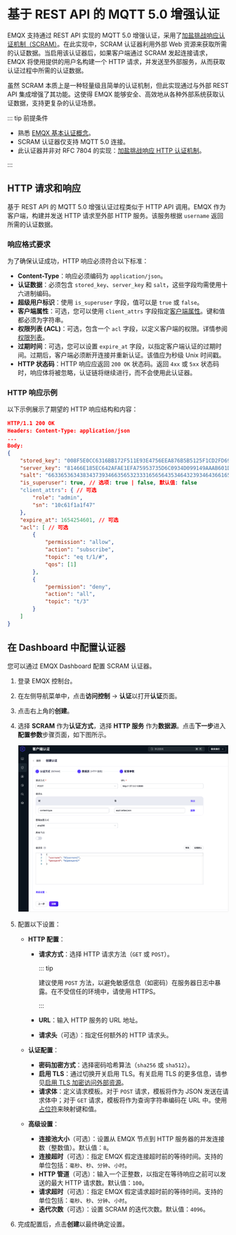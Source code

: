 # 基于 REST API 的 MQTT 5.0 增强认证

EMQX 支持通过 REST API 实现的 MQTT 5.0 增强认证，采用了[加盐挑战响应认证机制（SCRAM）](https://en.wikipedia.org/wiki/Salted_Challenge_Response_Authentication_Mechanism)。在此实现中，SCRAM 认证器利用外部 Web 资源来获取所需的认证数据。当启用该认证器后，如果客户端通过 SCRAM 发起连接请求，EMQX 将使用提供的用户名构建一个 HTTP 请求，并发送至外部服务，从而获取认证过程中所需的认证数据。

虽然 SCRAM 本质上是一种轻量级且简单的认证机制，但此实现通过与外部 REST API 集成增强了其功能。这使得 EMQX 能够安全、高效地从各种外部系统获取认证数据，支持更复杂的认证场景。

::: tip 前提条件

- 熟悉 [EMQX 基本认证概念](./authn.md)。
- SCRAM 认证器仅支持 MQTT 5.0 连接。
- 此认证器并非对 RFC 7804 的实现：[加盐挑战响应 HTTP 认证机制](https://datatracker.ietf.org/doc/html/rfc7804)。

:::

## HTTP 请求和响应

基于 REST API 的 MQTT 5.0 增强认证过程类似于 HTTP API 调用。EMQX 作为客户端，构建并发送 HTTP 请求至外部 HTTP 服务。该服务根据 `username` 返回所需的认证数据。

### 响应格式要求

为了确保认证成功，HTTP 响应必须符合以下标准：

- **Content-Type**：响应必须编码为 `application/json`。
- **认证数据**：必须包含 `stored_key`、`server_key` 和 `salt`，这些字段均需使用十六进制编码。
- **超级用户标识**：使用 `is_superuser` 字段，值可以是 `true` 或 `false`。
- **客户端属性**：可选，您可以使用 `client_attrs` 字段指定[客户端属性](../../client-attributes/client-attributes.md)。键和值都必须为字符串。
- **权限列表 (ACL)**：可选，包含一个 `acl` 字段，以定义客户端的权限。详情参阅[权限列表](./jwt.md#权限列表)。
- **过期时间**：可选，您可以设置 `expire_at` 字段，以指定客户端认证的过期时间。过期后，客户端必须断开连接并重新认证。该值应为秒级 Unix 时间戳。
- **HTTP 状态码**：HTTP 响应应返回 `200 OK` 状态码。返回 `4xx` 或 `5xx` 状态码时，响应体将被忽略，认证链将继续进行，而不会使用此认证器。

### HTTP 响应示例

以下示例展示了期望的 HTTP 响应结构和内容：

```json
HTTP/1.1 200 OK
Headers: Content-Type: application/json
...
Body:
{
    "stored_key": "008F5E0CC6316BB172F511E93E4756EEA876B5B5125F1CD2FD69A2C30F9A0D73",
    "server_key": "81466E185EC642AFAE1EFA75953735D6C0934D099149AAAB601D59F8F8162580",
    "salt": "6633653634383437393466356532333165656435346432393464366165393137",
    "is_superuser": true, // 选项: true | false, 默认值: false
    "client_attrs": { // 可选
        "role": "admin",
        "sn": "10c61f1a1f47"
    },
    "expire_at": 1654254601, // 可选
    "acl": [ // 可选
        {
            "permission": "allow",
            "action": "subscribe",
            "topic": "eq t/1/#",
            "qos": [1]
        },
        {
            "permission": "deny",
            "action": "all",
            "topic": "t/3"
        }
    ]
}
```

## 在 Dashboard 中配置认证器

您可以通过 EMQX Dashboard 配置 SCRAM 认证器。

1. 登录 EMQX 控制台。

2. 在左侧导航菜单中，点击**访问控制** -> **认证**以打开**认证**页面。

3. 点击右上角的**创建**。

4. 选择 **SCRAM** 作为**认证方式**，选择 **HTTP 服务** 作为**数据源**。点击**下一步**进入**配置参数**步骤页面，如下图所示。

   ![authn-scram-http](./assets/authn-scram-http.png)

5. 配置以下设置：

   - **HTTP 配置**：

     - **请求方式**：选择 HTTP 请求方法（`GET` 或 `POST`）。

       ::: tip

       建议使用 `POST` 方法，以避免敏感信息（如密码）在服务器日志中暴露。在不受信任的环境中，请使用 HTTPS。

       :::

     - **URL**：输入 HTTP 服务的 URL 地址。

     - **请求头**（可选）：指定任何额外的 HTTP 请求头。

   - **认证配置**：

     - **密码加密方式**：选择密码哈希算法（`sha256` 或 `sha512`）。
     - **启用 TLS**：通过切换开关启用 TLS。有关启用 TLS 的更多信息，请参见[启用 TLS 加密访问外部资源](../../network/overview.md#启用-tls-加密访问外部资源)。
     - **请求体**：定义请求模板。对于 `POST` 请求，模板将作为 JSON 发送在请求体中；对于 `GET` 请求，模板将作为查询字符串编码在 URL 中。使用[占位符](./authn.md#认证占位符)来映射键和值。

   - **高级设置**：

     - **连接池大小**（可选）：设置从 EMQX 节点到 HTTP 服务器的并发连接数（整数值）。默认值：`8`。
     - **连接超时**（可选）：指定 EMQX 假定连接超时前的等待时间。支持的单位包括：`毫秒`、`秒`、`分钟`、`小时`。
     - **HTTP 管道**（可选）：输入一个正整数，以指定在等待响应之前可以发送的最大 HTTP 请求数。默认值：`100`。
     - **请求超时**（可选）：指定 EMQX 假定请求超时前的等待时间。支持的单位包括：`毫秒`、`秒`、`分钟`、`小时`。
     - **迭代次数**（可选）：设置 SCRAM 的迭代次数。默认值：`4096`。

6. 完成配置后，点击**创建**以最终确定设置。